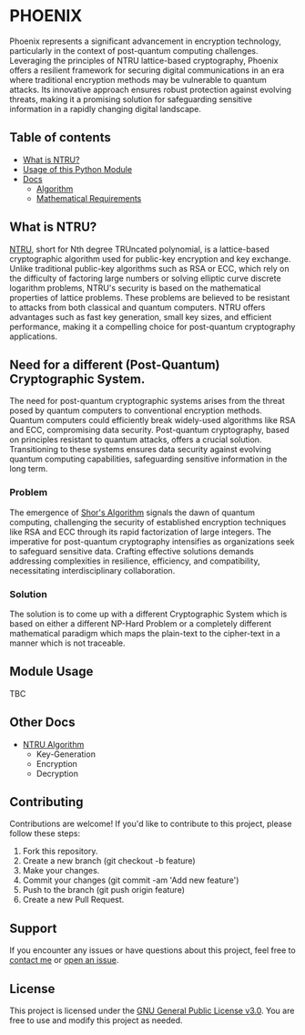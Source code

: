 # PHOENIX
Phoenix represents a significant advancement in encryption technology, particularly in the context of post-quantum computing challenges. Leveraging the principles of NTRU lattice-based cryptography, Phoenix offers a resilient framework for securing digital communications in an era where traditional encryption methods may be vulnerable to quantum attacks. Its innovative approach ensures robust protection against evolving threats, making it a promising solution for safeguarding sensitive information in a rapidly changing digital landscape. 

## Table of contents 
- [What is NTRU?](#what-is-ntru)
- [Usage of this Python Module](#module-usage)
- [Docs](#other-docs)
	- [Algorithm](./Docs/NTRU%20Algorithm.md)
	- [Mathematical Requirements](./Docs/Required%20Mathematics%20for%20NTRU.md)


## What is NTRU?
[NTRU](https://en.wikipedia.org/wiki/NTRU), short for Nth degree TRUncated polynomial, is a lattice-based cryptographic algorithm used for public-key encryption and key exchange. Unlike traditional public-key algorithms such as RSA or ECC, which rely on the difficulty of factoring large numbers or solving elliptic curve discrete logarithm problems, NTRU's security is based on the mathematical properties of lattice problems. These problems are believed to be resistant to attacks from both classical and quantum computers. NTRU offers advantages such as fast key generation, small key sizes, and efficient performance, making it a compelling choice for post-quantum cryptography applications.


## Need for a different (Post-Quantum) Cryptographic System.
The need for post-quantum cryptographic systems arises from the threat posed by quantum computers to conventional encryption methods. Quantum computers could efficiently break widely-used algorithms like RSA and ECC, compromising data security. Post-quantum cryptography, based on principles resistant to quantum attacks, offers a crucial solution. Transitioning to these systems ensures data security against evolving quantum computing capabilities, safeguarding sensitive information in the long term.


### Problem
The emergence of [Shor's Algorithm](https://en.wikipedia.org/wiki/Shor%27s_algorithm#:~:text=%22Shor's%20algorithm%22%20usually%20refers%20to,of%20the%20hidden%20subgroup%20problem.) signals the dawn of quantum computing, challenging the security of established encryption techniques like RSA and ECC through its rapid factorization of large integers. The imperative for post-quantum cryptography intensifies as organizations seek to safeguard sensitive data. Crafting effective solutions demands addressing complexities in resilience, efficiency, and compatibility, necessitating interdisciplinary collaboration.

### Solution

The solution is to come up with a different Cryptographic System which is based on either a different NP-Hard Problem or a completely different mathematical paradigm which maps the plain-text to the cipher-text in a manner which is not traceable.
## Module Usage
TBC
## Other Docs
- [NTRU Algorithm](./Docs/NTRU%20Algorithm.md)
	- Key-Generation
	- Encryption
	- Decryption

## Contributing
Contributions are welcome! If you'd like to contribute to this project, please follow these steps:

1. Fork this repository.
2. Create a new branch (git checkout -b feature)
3. Make your changes.
4. Commit your changes (git commit -am 'Add new feature')
5. Push to the branch (git push origin feature)
6. Create a new Pull Request.

## Support
If you encounter any issues or have questions about this project, feel free to [contact me](mailto:mail@vineet.site) or [open an issue](https://github.com/iamv1n/phoenix/issues/new).

## License
This project is licensed under the [GNU General Public License v3.0](./LICENSE). You are free to use and modify this project as needed.